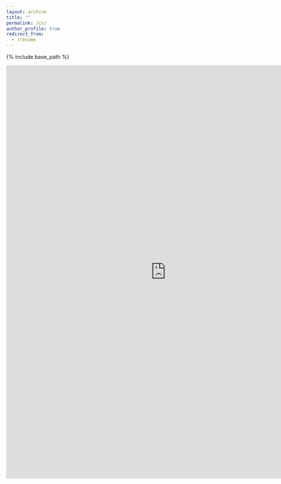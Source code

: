 ```yaml
---
layout: archive
title: ""
permalink: /cv/
author_profile: true
redirect_from:
  - /resume
---
```


{% include base_path %}

<iframe src="https://resume.creddle.io/embed/9um4zrxd89s"
  width="850" height="1100" frameborder="0" scrolling="no" seamless></iframe>
